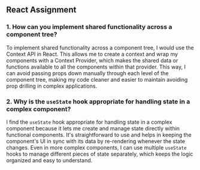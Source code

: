 ## React Assignment

### 1. **How can you implement shared functionality across a component tree?**

To implement shared functionality across a component tree, I would use the Context API in React. This allows me to create a context and wrap my components with a Context Provider, which makes the shared data or functions available to all the components within that provider. This way, I can avoid passing props down manually through each level of the component tree, making my code cleaner and easier to maintain avoiding prop drilling in complex applications.

### 2. **Why is the `useState` hook appropriate for handling state in a complex component?**

I find the `useState` hook appropriate for handling state in a complex component because it lets me create and manage state directly within functional components. It's straightforward to use and helps in keeping the component's UI in sync with its data by re-rendering whenever the state changes. Even in more complex components, I can use multiple `useState` hooks to manage different pieces of state separately, which keeps the logic organized and easy to understand.


